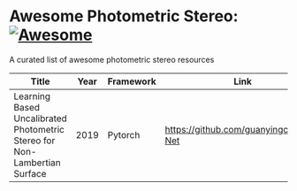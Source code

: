 # Awesome Photometric Stereo: [![Awesome](https://awesome.re/badge-flat.svg)](https://awesome.re)

A curated list of awesome photometric stereo resources

|Title|Year|Framework|Link|
|-----|----|---------|----|
|Learning Based Uncalibrated Photometric Stereo for Non-Lambertian Surface|2019|Pytorch|https://github.com/guanyingc/SDPS-Net|

